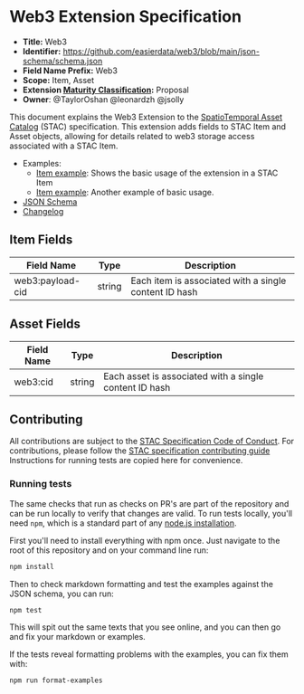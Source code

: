 # Web3 Extension Specification

- **Title:** Web3
- **Identifier:** <https://github.com/easierdata/web3/blob/main/json-schema/schema.json>
- **Field Name Prefix:** Web3 
- **Scope:** Item, Asset
- **Extension [Maturity Classification](https://github.com/radiantearth/stac-spec/tree/master/extensions/README.md#extension-maturity):** Proposal
- **Owner**: @TaylorOshan @leonardzh @jsolly 

This document explains the Web3 Extension to the [SpatioTemporal Asset Catalog](https://github.com/radiantearth/stac-spec) (STAC) specification.
This extension adds fields to STAC Item and Asset objects, allowing for details related to web3 storage access associated with a STAC Item.

- Examples:
  - [Item example](examples/item.json): Shows the basic usage of the extension in a STAC Item
  - [Item example](examples/item2.json): Another example of basic usage.
- [JSON Schema](json-schema/schema.json)
- [Changelog](./CHANGELOG.md)

## Item Fields

| Field Name           | Type                      | Description |
| -------------------- | ------------------------- | ----------- |
| web3:payload-cid         | string | Each item is associated with a single content ID hash |

## Asset Fields
| Field Name           | Type                      | Description |
| -------------------- | ------------------------- | ----------- |
| web3:cid   | string                    | Each asset is associated with a single content ID hash |

## Contributing

All contributions are subject to the
[STAC Specification Code of Conduct](https://github.com/radiantearth/stac-spec/blob/master/CODE_OF_CONDUCT.md).
For contributions, please follow the
[STAC specification contributing guide](https://github.com/radiantearth/stac-spec/blob/master/CONTRIBUTING.md) Instructions
for running tests are copied here for convenience.

### Running tests

The same checks that run as checks on PR's are part of the repository and can be run locally to verify that changes are valid. 
To run tests locally, you'll need `npm`, which is a standard part of any [node.js installation](https://nodejs.org/en/download/).

First you'll need to install everything with npm once. Just navigate to the root of this repository and on 
your command line run:
```bash
npm install
```

Then to check markdown formatting and test the examples against the JSON schema, you can run:
```bash
npm test
```

This will spit out the same texts that you see online, and you can then go and fix your markdown or examples.

If the tests reveal formatting problems with the examples, you can fix them with:
```bash
npm run format-examples
```
